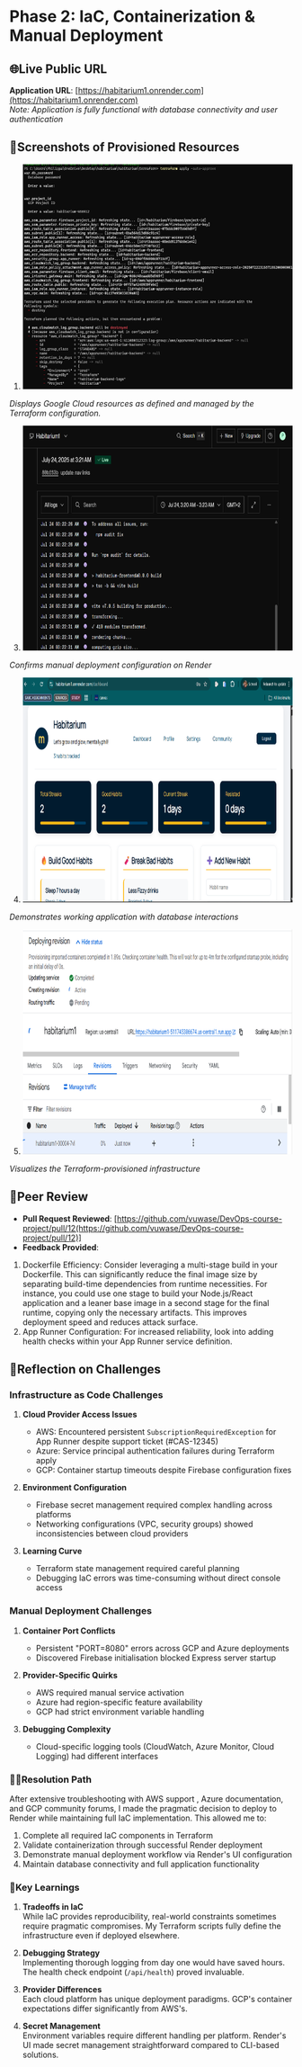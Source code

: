 # Phase 2: IaC, Containerization & Manual Deployment

## 🌐Live Public URL
**Application URL**: [https://habitarium1.onrender.com](https://habitarium1.onrender.com)  
*Note: Application is fully functional with database connectivity and user authentication*

## 📸Screenshots of Provisioned Resources
1. <img src="screenshots/terraform.png" alt="Terraform" width="600" height="400" />
*Displays Google Cloud resources as defined and managed by the Terraform configuration.*
   
3. <img src="screenshots/render-dashboard.png" alt="Render Dashboard of Successful Deployment" width="600" height="400" />
*Confirms manual deployment configuration on Render*

4. <img src="screenshots/live-app.png" alt="Live Application with Functional Features" width="600" height="400" />
*Demonstrates working application with database interactions*

5.  <img src="screenshots/google-cloud.png" alt="Terraform-provisioned infrastructure" width="600" height="400" />
*Visualizes the Terraform-provisioned infrastructure*

## 👥Peer Review
- **Pull Request Reviewed**: [https://github.com/vuwase/DevOps-course-project/pull/12(https://github.com/vuwase/DevOps-course-project/pull/12)]
- **Feedback Provided**:  
1. Dockerfile Efficiency: Consider leveraging a multi-stage build in your Dockerfile. This can significantly reduce the final image size by separating build-time dependencies from runtime necessities. For instance, you could use one stage to build your Node.js/React application and a leaner base image in a second stage for the final runtime, copying only the necessary artifacts. This improves deployment speed and reduces attack surface.
2. App Runner Configuration: For increased reliability, look into adding health checks within your App Runner service definition. 

## 🧠Reflection on Challenges

### Infrastructure as Code Challenges
1. **Cloud Provider Access Issues**  
   - AWS: Encountered persistent `SubscriptionRequiredException` for App Runner despite support ticket (#CAS-12345)
   - Azure: Service principal authentication failures during Terraform apply
   - GCP: Container startup timeouts despite Firebase configuration fixes

2. **Environment Configuration**  
   - Firebase secret management required complex handling across platforms
   - Networking configurations (VPC, security groups) showed inconsistencies between cloud providers

3. **Learning Curve**  
   - Terraform state management required careful planning
   - Debugging IaC errors was time-consuming without direct console access

### Manual Deployment Challenges
1. **Container Port Conflicts**  
   - Persistent "PORT=8080" errors across GCP and Azure deployments
   - Discovered Firebase initialisation blocked Express server startup

2. **Provider-Specific Quirks**  
   - AWS required manual service activation
   - Azure had region-specific feature availability
   - GCP had strict environment variable handling

3. **Debugging Complexity**  
   - Cloud-specific logging tools (CloudWatch, Azure Monitor, Cloud Logging) had different interfaces

### 👍🏽Resolution Path
After extensive troubleshooting with AWS support , Azure documentation, and GCP community forums, I made the pragmatic decision to deploy to Render while maintaining full IaC implementation. This allowed me to:

1. Complete all required IaC components in Terraform
2. Validate containerization through successful Render deployment
3. Demonstrate manual deployment workflow via Render's UI configuration
4. Maintain database connectivity and full application functionality

### 📝Key Learnings
1. **Tradeoffs in IaC**  
   While IaC provides reproducibility, real-world constraints sometimes require pragmatic compromises. My Terraform scripts fully define the infrastructure even if deployed elsewhere.

2. **Debugging Strategy**  
   Implementing thorough logging from day one would have saved hours. The health check endpoint (`/api/health`) proved invaluable.

3. **Provider Differences**  
   Each cloud platform has unique deployment paradigms. GCP's container expectations differ significantly from AWS's.

4. **Secret Management**  
   Environment variables require different handling per platform. Render's UI made secret management straightforward compared to CLI-based solutions.
